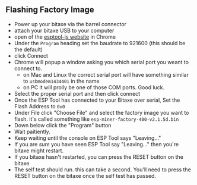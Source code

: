 ## Flashing Factory Image
- Power up your bitaxe via the barrel connector
- attach your bitaxe USB to your computer
- open of the [esptool-js website](https://espressif.github.io/esptool-js/) in Chrome
- Under the `Program` heading set the baudrate to 921600 (this should be the default)
- click Connect
- Chrome will popup a window asking you which serial port you weant to connect to. 
    - on Mac and Linux the correct serial port will have something similar to `usbmodem1434401` in the name
    - on PC it will prolly be one of those COM ports. Good luck.
- Select the proper serial port and then click connect
- Once the ESP Tool has connected to your Bitaxe over serial, Set the Flash Address to `0x0`
- Under File click "Choose File" and select the factory image you want to flash. it's called something like `esp-miner-factory-400-v2.1.5d.bin`
- Down below click the "Program" button
- Wait paitiently.
- Keep waiting until the console on ESP Tool says "Leaving..."
- If you are _sure_ you have seen ESP Tool say "Leaving..." then you're bitaxe might restart.
- If you bitaxe hasn't restarted, you can press the RESET button on the bitaxe
- The self test should run. this can take a second. You'll need to press the RESET button on the bitaxe once the self test has passed.
